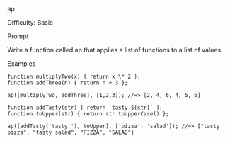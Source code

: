 ap

Difficulty: Basic

Prompt

Write a function called ap that applies a list of functions to a list of values.

Examples
```
function multiplyTwo(x) { return x \* 2 };
function addThree(n) { return n + 3 };

ap([multiplyTwo, addThree], [1,2,3]); //=> [2, 4, 6, 4, 5, 6]

function addTasty(str) { return `tasty ${str}` };
function toUpper(str) { return str.toUpperCase() };

ap([addTasty('tasty '), toUpper], ['pizza', 'salad']); //=> ["tasty pizza", "tasty salad", "PIZZA", "SALAD"]
